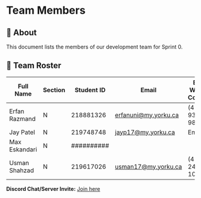 # Team Members

## 📌 About
This document lists the members of our development team for Sprint 0.

## 👥 Team Roster

| Full Name       | Section | Student ID | Email                   | Best Way to Contact | Discord Username |
|-----------------|---------|------------|-------------------------|---------------------|------------------|
| Erfan Razmand   | N       | 218881326  | erfanuni@my.yorku.ca    | (416) 939 - 9890    | mikeyoknow       |
| Jay Patel       | N       | 219748748  | jayp17@my.yorku.ca      | Email               | moonsharkgaming  |
| Max Eskandari   | N       | ########## |                         |                     |                  |
| Usman Shahzad   | N       | 219617026  | usman17@my.yorku.ca     | (437) 242 - 1024    | nams             |

**Discord Chat/Server Invite:** [Join here](https://discord.gg/3RqF6aKZ)
